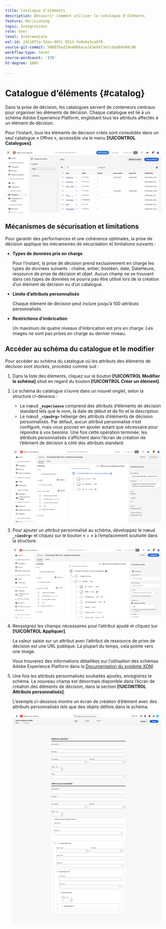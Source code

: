```yaml
---
title: Catalogue d’éléments
description: Découvrir comment utiliser le catalogue d’éléments
feature: Decisioning
topic: Integrations
role: User
level: Intermediate
exl-id: 2d118f5a-32ee-407c-9513-fe0ebe3ce8f0
source-git-commit: 50687bad19e4866ace1e3e94f3efcdad84e98c96
workflow-type: tm+mt
source-wordcount: '378'
ht-degree: 100%

---
```


# Catalogue d’éléments {#catalog}

Dans la prise de décision, les catalogues servent de conteneurs centraux pour organiser les éléments de décision. Chaque catalogue est lié à un schéma Adobe Experience Platform, englobant tous les attributs affectés à un élément de décision.

Pour l’instant, tous les éléments de décision créés sont consolidés dans un seul catalogue « Offres », accessible via le menu **[!UICONTROL Catalogues]**.

![](assets/catalogs-list.png)

## Mécanismes de sécurisation et limitations

Pour garantir des performances et une cohérence optimales, la prise de décision applique les mécanismes de sécurisation et limitations suivants :

* **Types de données pris en charge**

  Pour l’instant, la prise de décision prend exclusivement en charge les types de données suivants : chaîne, entier, booléen, date, DateHeure, ressource de prise de décision et objet. Aucun champ ne se trouvant dans ces types de données ne pourra pas être utilisé lors de la création d’un élément de décision ou d’un catalogue.


* **Limite d’attributs personnalisés**

  Chaque élément de décision peut inclure jusqu’à 100 attributs personnalisés.

* **Restrictions d’imbrication**

  Un maximum de quatre niveaux d’imbrication est pris en charge. Les images ne sont pas prises en charge au dernier niveau.

## Accéder au schéma du catalogue et le modifier

Pour accéder au schéma du catalogue où les attributs des éléments de décision sont stockés, procédez comme suit :

1. Dans la liste des éléments, cliquez sur le bouton **[!UICONTROL Modifier le schéma]** situé en regard du bouton **[!UICONTROL Créer un élément]**.

1. Le schéma du catalogue s’ouvre dans un nouvel onglet, selon la structure ci-dessous :

   * Le nœud **`_experience`** comprend des attributs d’éléments de décision standard tels que le nom, la date de début et de fin et la description.
   * Le nœud **`_<imsOrg>`** héberge des attributs d’éléments de décision personnalisés. Par défaut, aucun attribut personnalisé n’est configuré, mais vous pouvez en ajouter autant que nécessaire pour répondre à vos besoins. Une fois cette opération terminée, les attributs personnalisés s’affichent dans l’écran de création de l’élément de décision à côté des attributs standard.

   ![](assets/catalogs-schema.png)

1. Pour ajouter un attribut personnalisé au schéma, développez le nœud **`_<imsOrg>`** et cliquez sur le bouton « + » à l’emplacement souhaité dans la structure.

   ![](assets/catalogs-add.png)

1. Renseignez les champs nécessaires pour l’attribut ajouté et cliquez sur **[!UICONTROL Appliquer]**.

   La valeur saisie sur un attribut avec l’attribut de ressource de prise de décision est une URL publique. La plupart du temps, cela pointe vers une image.

   Vous trouverez des informations détaillées sur l’utilisation des schémas Adobe Experience Platform dans la [Documentation du système XDM](https://experienceleague.adobe.com/docs/experience-platform/xdm/ui/overview.html?lang=fr).

1. Une fois les attributs personnalisés souhaités ajoutés, enregistrez le schéma. Le nouveau champ est désormais disponible dans l’écran de création des éléments de décision, dans la section **[!UICONTROL Attributs personnalisés]**.


   L’exemple ci-dessous montre un écran de création d’élément avec des attributs personnalisés tels que des objets définis dans le schéma.

   ![](assets/custom-attributes.png)

